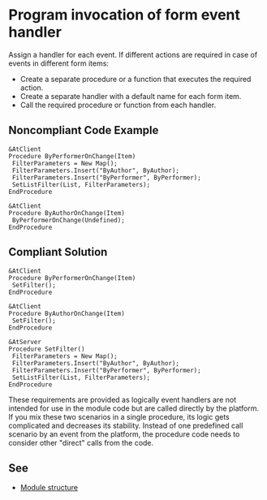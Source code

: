 # Program invocation of form event handler

Assign a handler for each event. 
If different actions are required in case of events in different form items:

- Create a separate procedure or a function that executes the required action.
- Сreate a separate handler with a default name for each form item.
- Call the required procedure or function from each handler.

## Noncompliant Code Example

```bsl
&AtClient
Procedure ByPerformerOnChange(Item)
 FilterParameters = New Map();
 FilterParameters.Insert("ByAuthor", ByAuthor);
 FilterParameters.Insert("ByPerformer", ByPerformer);
 SetListFilter(List, FilterParameters);
EndProcedure

&AtClient
Procedure ByAuthorOnChange(Item)
 ByPerformerOnChange(Undefined);
EndProcedure
```

## Compliant Solution

```bsl
&AtClient
Procedure ByPerformerOnChange(Item)
 SetFilter();
EndProcedure

&AtClient
Procedure ByAuthorOnChange(Item)
 SetFilter();
EndProcedure

&AtServer
Procedure SetFilter()
 FilterParameters = New Map();
 FilterParameters.Insert("ByAuthor", ByAuthor);
 FilterParameters.Insert("ByPerformer", ByPerformer);
 SetListFilter(List, FilterParameters);
EndProcedure
```

These requirements are provided as logically event handlers are not intended for use in the module code but
are called directly by the platform. If you mix these two scenarios in a single procedure, 
its logic gets complicated and decreases its stability.
Instead of one predefined call scenario by an event from the platform, 
the procedure code needs to consider other "direct" calls from the code.

## See

- [Module structure](https://support.1ci.com/hc/en-us/articles/360011002360-Module-structure)
